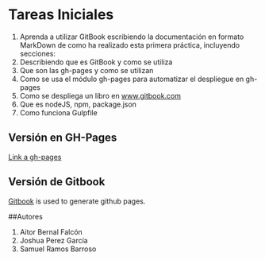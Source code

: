 # Tareas Iniciales

1. Aprenda a utilizar GitBook escribiendo la documentación en formato MarkDown de como ha realizado esta primera práctica, incluyendo secciones:
2. Describiendo que es GitBook y como se utiliza
3. Que son las gh-pages y como se utilizan
4. Como se usa el módulo gh-pages para automatizar el despliegue en gh-pages
5. Como se despliega un libro en www.gitbook.com
6. Que es nodeJS, npm, package.json
7. Como funciona Gulpfile

## Versión en GH-Pages

[Link a gh-pages](https://losnen.github.io/tareas-iniciales-aitor-joshua-samuel/)

## Versión de Gitbook

[Gitbook](http://www.gitbook.io) is used to generate github pages.

##Autores

1. Aitor Bernal Falcón
2. Joshua Perez García
3. Samuel Ramos Barroso